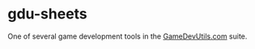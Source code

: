 # gdu-sheets

One of several game development tools in the [GameDevUtils.com](http://GameDevUtils.com/) suite.
